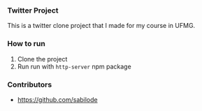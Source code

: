 ### Twitter Project

This is a twitter clone project that I made for my course in UFMG.

### How to run

1. Clone the project
2. Run run with `http-server` npm package

### Contributors

- https://github.com/sabilode
